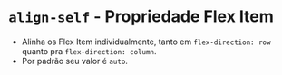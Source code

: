 # `align-self` - Propriedade Flex Item

- Alinha os Flex Item individualmente, tanto em `flex-direction: row` quanto pra `flex-direction: column`.
- Por padrão seu valor é `auto`.